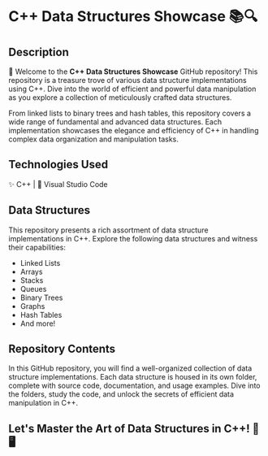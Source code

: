 # C++ Data Structures Showcase 📚🔍

## Description

👋 Welcome to the **C++ Data Structures Showcase** GitHub repository! This repository is a treasure trove of various data structure implementations using C++. Dive into the world of efficient and powerful data manipulation as you explore a collection of meticulously crafted data structures.

From linked lists to binary trees and hash tables, this repository covers a wide range of fundamental and advanced data structures. Each implementation showcases the elegance and efficiency of C++ in handling complex data organization and manipulation tasks.

## Technologies Used

✨ C++ | 🌟 Visual Studio Code

## Data Structures

This repository presents a rich assortment of data structure implementations in C++. Explore the following data structures and witness their capabilities:

- Linked Lists
- Arrays
- Stacks
- Queues
- Binary Trees
- Graphs
- Hash Tables
- And more!

## Repository Contents

In this GitHub repository, you will find a well-organized collection of data structure implementations. Each data structure is housed in its own folder, complete with source code, documentation, and usage examples. Dive into the folders, study the code, and unlock the secrets of efficient data manipulation in C++.

## Let's Master the Art of Data Structures in C++! 💪🖥️
